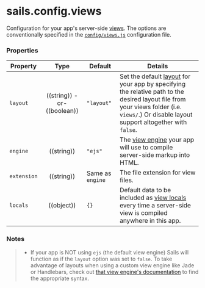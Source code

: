 # sails.config.views

Configuration for your app's server-side [views](http://sailsjs.org/documentation/concepts/Views).  The options are conventionally specified in the [`config/views.js`](http://sailsjs.org/documentation/anatomy/myApp/config/views.js.html) configuration file.


### Properties

| Property    | Type       | Default   | Details |
|-------------|:----------:|-----------|---------|
| `layout`    | ((string)) -or- ((boolean))     | `"layout"`  | Set the default [layout](http://sailsjs.org/documentation/concepts/Views/Layouts.html) for your app by specifying the relative path to the desired layout file from your views folder (i.e. `views/`.)  Or disable layout support altogether with `false`.
| `engine`    | ((string)) | `"ejs"` | The [view engine](http://sailsjs.org/documentation/concepts/Views/ViewEngines.html) your app will use to compile server-side markup into HTML.
| `extension` | ((string)) | Same as `engine` | The file extension for view files. |
| `locals`    | ((object)) | `{}` | Default data to be included as [view locals](http://sailsjs.org/documentation/concepts/Views/Locals.html) every time a server-side view is compiled anywhere in this app. |

### Notes

> + If your app is NOT using `ejs` (the default view engine) Sails will function as if the `layout` option was set to `false`.  To take advantage of layouts when using a custom view engine like Jade or Handlebars, check out [that view engine's documentation](http://sailsjs.org/documentation/concepts/Views/ViewEngines.html) to find the appropriate syntax.



<docmeta name="uniqueID" value="sailsconfigviews588825">
<docmeta name="displayName" value="sails.config.views">
